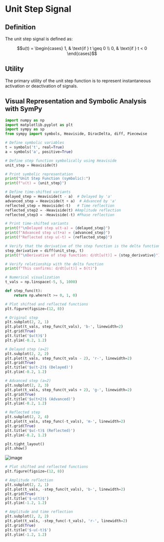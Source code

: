 # Unit Step Signal

## Definition

The unit step signal is defined as:

$$u(t) = \begin{cases}
1, & \text{if } t \geq 0 \\
0, & \text{if } t < 0
\end{cases}$$

## Utility

The primary utility of the unit step function is to represent instantaneous activation or deactivation of signals.

## Visual Representation and Symbolic Analysis with SymPy

```python
import numpy as np
import matplotlib.pyplot as plt
import sympy as sp
from sympy import symbols, Heaviside, DiracDelta, diff, Piecewise

# Define symbolic variables
t = symbols('t', real=True)
a = symbols('a', positive=True)

# Define step function symbolically using Heaviside
unit_step = Heaviside(t)

# Print symbolic representation
print("Unit Step Function (symbolic):")
print(f"u(t) = {unit_step}")

# Define time-shifted variants
delayed_step = Heaviside(t - a)  # Delayed by 'a'
advanced_step = Heaviside(t + a)  # Advanced by 'a'
reflected_step = Heaviside(-t)   # Time reflection
reflected_step2 = -Heaviside(t) #Amplitude reflection
reflected_step3 = -Heaviside(-t) #Phase reflection

# Print time-shifted variants
print(f"\nDelayed step u(t-a) = {delayed_step}")
print(f"Advanced step u(t+a) = {advanced_step}")
print(f"Reflected step u(-t) = {reflected_step}")

# Verify that the derivative of the step function is the delta function
step_derivative = diff(unit_step, t)
print(f"\nDerivative of step function: d/dt[u(t)] = {step_derivative}")

# Verify relationship with the delta function
print(f"This confirms: d/dt[u(t)] = δ(t)")

# Numerical visualization
t_vals = np.linspace(-5, 5, 1000)

def step_func(t):
    return np.where(t >= 0, 1, 0)

# Plot shifted and reflected functions
plt.figure(figsize=(12, 8))

# Original step
plt.subplot(2, 2, 1)
plt.plot(t_vals, step_func(t_vals), 'b-', linewidth=2)
plt.grid(True)
plt.title('$u(t)$')
plt.ylim(-0.2, 1.2)

# Delayed step (a=2)
plt.subplot(2, 2, 2)
plt.plot(t_vals, step_func(t_vals - 2), 'r-', linewidth=2)
plt.grid(True)
plt.title('$u(t-2)$ (Delayed)')
plt.ylim(-0.2, 1.2)

# Advanced step (a=2)
plt.subplot(2, 2, 3)
plt.plot(t_vals, step_func(t_vals + 2), 'g-', linewidth=2)
plt.grid(True)
plt.title('$u(t+2)$ (Advanced)')
plt.ylim(-0.2, 1.2)

# Reflected step
plt.subplot(2, 2, 4)
plt.plot(t_vals, step_func(-t_vals), 'm-', linewidth=2)
plt.grid(True)
plt.title('$u(-t)$ (Reflected)')
plt.ylim(-0.2, 1.2)

plt.tight_layout()
plt.show()

```

![image](https://github.com/user-attachments/assets/e3fad82f-f18f-4548-88cd-780ea0cbb2f2)

```python
# Plot shifted and reflected functions
plt.figure(figsize=(12, 8))

# Amplitude reflection
plt.subplot(2, 2, 1)
plt.plot(t_vals, -step_func(t_vals), 'b-', linewidth=2)
plt.grid(True)
plt.title('$-u(t)$')
plt.ylim(-1.2, 1.2)

# Amplitude and time reflection
plt.subplot(2, 2, 2)
plt.plot(t_vals, -step_func(-t_vals), 'r-', linewidth=2)
plt.grid(True)
plt.title('$-u(-t)$')
plt.ylim(-1.2, 1.2)

```
